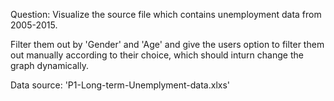 Question: Visualize the source file which contains unemployment data from 2005-2015. 

Filter them out by 'Gender' and 'Age' and give the users option to filter them out manually according to their choice, which should inturn change the graph dynamically. 

Data source: 'P1-Long-term-Unemplyment-data.xlxs'
